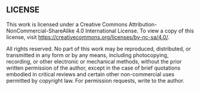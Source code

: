 ## LICENSE

This work is licensed under a Creative Commons Attribution-NonCommercial-ShareAlike 4.0 International License.
To view a copy of this license, visit https://creativecommons.org/licenses/by-nc-sa/4.0/.

All rights reserved. No part of this work may be reproduced, distributed, or transmitted in any form or by any means, including photocopying, recording, or other electronic or mechanical methods, without the prior written permission of the author, except in the case of brief quotations embodied in critical reviews and certain other non-commercial uses permitted by copyright law. For permission requests, write to the author.